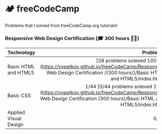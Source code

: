 # 🏕️ freeCodeCamp
Problems that I solved  from freeCodeCamp.org tutorials! 


### Responsive Web Design Certification (:mortar_board: 300 hours 👨‍💻)

| Technology | Problems | Status |
|    :---      |     ---:     |     :---      |
| Basic HTML and HTML5    |  [28 problems soleved 100 %](https://vvpetkov.github.io/freeCodeCamp/Responsive Web Design Certification /(300 hours/)/Basic HTML and HTML5/index.html)    |  :heavy_check_mark: |
| Basic CSS    | 1/44   [0/44 problems soleved 1 %](https://vvpetkov.github.io/freeCodeCamp/Responsive Web Design Certification (300 hours)/Basic HTML and HTML5/index.html)     | :point_left:     |
|Applied Visual Design| 0/52 |:zzz:      |   














[comment]: <> (Technology)
[comment]: <> ("science of craft", from Greek τέχνη, techne, "art, skill, cunning of hand"; and -λογία, -logia) 
[comment]: <> (is the sum of techniques, skills, methods, and processes used in the production of goods or services or in the accomplishment of objectives, such as scientific investigation.)

[comment]: <> (This is a comment, it will not be included)
[comment]: <> (in  the output file unless you use it in)
[comment]: <> (a reference style link.)
[//]: <> (This is also a comment.)
[//]: # (This may be the most platform independent comment)

[comment]: <> (:heavy_check_mark:)
[comment]: <> (:zzz:)
[comment]: <> (👨‍💻)
[comment]: <> (:point_left:)
[comment]: <> (:moyai:)
[comment]: <> (:mortar_board:)
[comment]: <> (:x:)
[comment]: <> (:high_brightness:)
[comment]: <> (:gear:)
[comment]: <> (:octocat:)
[comment]: <> (:factory:)
